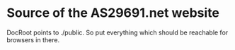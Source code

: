 Source of the AS29691.net website
=================================

DocRoot points to ./public. So put everything which should be reachable for browsers in there.
